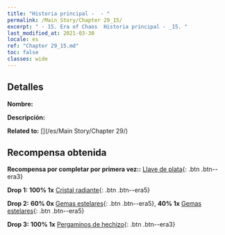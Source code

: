 ```yaml
---
title: "Historia principal -  - "
permalink: /Main Story/Chapter 29_15/
excerpt: " - 15. Era of Chaos  Historia principal - _15. "
last_modified_at: 2021-03-30
locale: es
ref: "Chapter 29_15.md"
toc: false
classes: wide
---
```


## Detalles

 **Nombre:** 

 **Descripción:** 

 **Related to:** [](/es/Main Story/Chapter 29/)

## Recompensa obtenida

 **Recompensa por completar por primera vez::** [Llave de plata](/es/Items/con_693/){: .btn .btn--era3}

 **Drop 1:** **100% 1x** [Cristal radiante](/es/Items/mat_101/){: .btn .btn--era5}

 **Drop 2:** **60% 0x** [Gemas estelares](/es/Items/mat_93/){: .btn .btn--era5}, **40% 1x** [Gemas estelares](/es/Items/mat_93/){: .btn .btn--era5}

 **Drop 3:** **100% 1x** [Pergaminos de hechizo](/es/Items/con_694/){: .btn .btn--era3}

